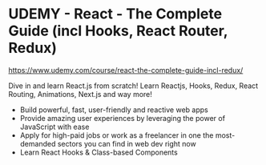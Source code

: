 # UDEMY - React - The Complete Guide (incl Hooks, React Router, Redux)

https://www.udemy.com/course/react-the-complete-guide-incl-redux/

Dive in and learn React.js from scratch! Learn Reactjs, Hooks, Redux, React Routing, Animations, Next.js and way more!

- Build powerful, fast, user-friendly and reactive web apps
- Provide amazing user experiences by leveraging the power of JavaScript with ease
- Apply for high-paid jobs or work as a freelancer in one the most-demanded sectors you can find in web dev right now
- Learn React Hooks & Class-based Components
